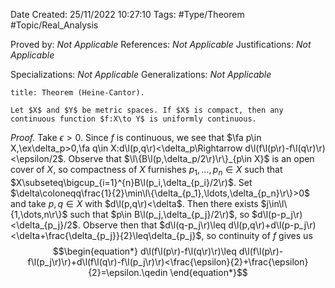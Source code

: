<div class="topSpace"></div>

Date Created: 25/11/2022 10:27:10
Tags: #Type/Theorem #Topic/Real_Analysis

Proved by: <i>Not Applicable</i>
References: <i>Not Applicable</i>
Justifications: <i>Not Applicable</i>

Specializations: <i>Not Applicable</i>
Generalizations: <i>Not Applicable</i>

``` ad-Theorem
title: Theorem (Heine-Cantor).

Let $X$ and $Y$ be metric spaces. If $X$ is compact, then any continuous function $f:X\to Y$ is uniformly continuous.

```

<i>Proof.</i> Take $\epsilon>0$. Since $f$ is continuous, we see that $\fa p\in X,\ex\delta_p>0,\fa q\in X:d\l(p,q\r)<\delta_p\Rightarrow d\l(f\l(p\r)-f\l(q\r)\r)<\epsilon/2$. Observe that $\l\{B\l(p,\delta_p/2\r)\r\}_{p\in X}$ is an open cover of $X$, so compactness of $X$ furnishes $p_1,\ldots,p_n\in X$ such that $X\subseteq\bigcup_{i=1}^{n}B\l(p_i,\delta_{p_i}/2\r)$. Set $\delta\coloneqq\frac{1}{2}\min\l\{\delta_{p_1},\ldots,\delta_{p_n}\r\}>0$ and take $p,q\in X$ with $d\l(p,q\r)<\delta$. Then there exists $j\in\l\{1,\dots,n\r\}$ such that $p\in B\l(p_j,\delta_{p_j}/2\r)$, so $d\l(p-p_j\r)<\delta_{p_j}/2$. Observe then that $d\l(q-p_j\r)\leq d\l(p,q\r)+d\l(p-p_j\r)<\delta+\frac{\delta_{p_j}}{2}\leq\delta_{p_j}$, so continuity of $f$ gives us
$$\begin{equation*}
    d\l(f\l(p\r)-f\l(q\r)\r)\leq d\l(f\l(p\r)-f\l(p_j\r)\r)+d\l(f\l(q\r)-f\l(p_j\r)\r)<\frac{\epsilon}{2}+\frac{\epsilon}{2}=\epsilon.\qedin
\end{equation*}$$

